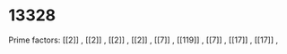 # 13328

Prime factors: [[2]] , [[2]] , [[2]] , [[2]] , [[7]] , [[119]] , [[7]] , [[17]] , [[17]] , 